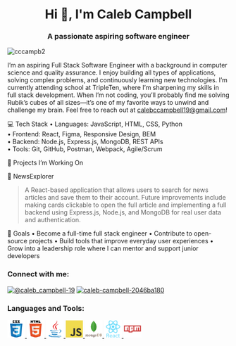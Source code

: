 <h1 align="center">Hi 👋, I'm Caleb Campbell</h1>
<h3 align="center">A passionate aspiring software engineer</h3>

<p align="left"> <img src="https://komarev.com/ghpvc/?username=cccampb2&label=Profile%20views&color=0e75b6&style=flat" alt="cccampb2" /> </p>

I’m an aspiring Full Stack Software Engineer with a background in computer science and quality assurance. I enjoy building all types of applications, solving complex problems, and continuously learning new technologies. I’m currently attending school at TripleTen, where I’m sharpening my skills in full stack development. When I’m not coding, you’ll probably find me solving Rubik’s cubes of all sizes—it’s one of my favorite ways to unwind and challenge my brain. Feel free to reach out at calebccampbell19@gmail.com!

💻 Tech Stack
	•	Languages: JavaScript, HTML, CSS, Python  
	•	Frontend: React, Figma, Responsive Design, BEM  
	•	Backend: Node.js, Express.js, MongoDB, REST APIs  
	•	Tools: Git, GitHub, Postman, Webpack, Agile/Scrum  

🚀 Projects I’m Working On

🔎 NewsExplorer

> A React-based application that allows users to search for news articles and save them to their account. Future improvements include making cards clickable to open the full article and implementing a full backend using Express.js, Node.js, and MongoDB for real user data and authentication.

🎯 Goals
	•	Become a full-time full stack engineer
	•	Contribute to open-source projects
	•	Build tools that improve everyday user experiences
	•	Grow into a leadership role where I can mentor and support junior developers


<h3 align="left">Connect with me:</h3>
<p align="left">
<a href="https://dev.to/@caleb_campbell-19" target="blank"><img align="center" src="https://raw.githubusercontent.com/rahuldkjain/github-profile-readme-generator/master/src/images/icons/Social/devto.svg" alt="@caleb_campbell-19" height="30" width="40" /></a>
<a href="https://linkedin.com/in/caleb-campbell-2046ba180" target="blank"><img align="center" src="https://raw.githubusercontent.com/rahuldkjain/github-profile-readme-generator/master/src/images/icons/Social/linked-in-alt.svg" alt="caleb-campbell-2046ba180" height="30" width="40" /></a>
</p>

<h3 align="left">Languages and Tools:</h3>
<p align="left"> <a href="https://www.w3schools.com/css/" target="_blank" rel="noreferrer"> <img src="https://raw.githubusercontent.com/devicons/devicon/master/icons/css3/css3-original-wordmark.svg" alt="css3" width="40" height="40"/> </a> <a href="https://www.w3.org/html/" target="_blank" rel="noreferrer"> <img src="https://raw.githubusercontent.com/devicons/devicon/master/icons/html5/html5-original-wordmark.svg" alt="html5" width="40" height="40"/> </a> <a href="https://www.java.com" target="_blank" rel="noreferrer"> <img src="https://raw.githubusercontent.com/devicons/devicon/master/icons/java/java-original.svg" alt="java" width="40" height="40"/> </a> <a href="https://developer.mozilla.org/en-US/docs/Web/JavaScript" target="_blank" rel="noreferrer"> <img src="https://raw.githubusercontent.com/devicons/devicon/master/icons/javascript/javascript-original.svg" alt="javascript" width="40" height="40"/> </a> <a href="https://www.mongodb.com" target="_blank" rel="noreferrer"> <img src="https://github.com/devicons/devicon/blob/master/icons/mongodb/mongodb-original-wordmark.svg" alt="mongodb" width="40" height="40"/> </a> <a href="https://react.dev/" target="_blank" rel="noreferrer"> <img src="https://github.com/devicons/devicon/blob/ca28c779441053191ff11710fe24a9e6c23690d6/icons/react/react-original-wordmark.svg" alt="react" width="40" height="40"/> </a> <a href="https://www.npmjs.com/" target="_blank" rel="noreferrer"> <img src="https://github.com/devicons/devicon/blob/ca28c779441053191ff11710fe24a9e6c23690d6/icons/npm/npm-original-wordmark.svg" alt="npm" width="40" height="40"/> </a> </p>



